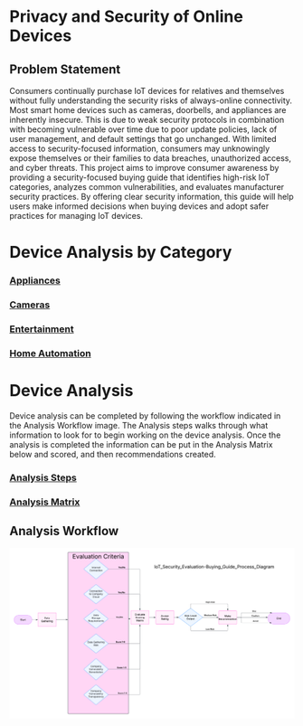 # Privacy and Security of Online Devices
## Problem Statement
Consumers continually purchase IoT devices for relatives and themselves without fully understanding the security risks of always-online connectivity. Most smart home devices such as cameras, doorbells, and appliances are inherently insecure. This is due to weak security protocols in combination with becoming vulnerable over time due to poor update policies, lack of user management, and default settings that go unchanged. With limited access to security-focused information, consumers may unknowingly expose themselves or their families to data breaches, unauthorized access, and cyber threats. This project aims to improve consumer awareness by providing a security-focused buying guide that identifies high-risk IoT categories, analyzes common vulnerabilities, and evaluates manufacturer security practices. By offering clear security information, this guide will help users make informed decisions when buying devices and adopt safer practices for managing IoT devices.

# Device Analysis by Category
### [Appliances](Appliances/README.md)
### [Cameras](Cameras/README.md)
### [Entertainment](Entertainment/readme.md)
### [Home Automation](HomeAutomation/README.md)

# Device Analysis
Device analysis can be completed by following the workflow indicated in the Analysis Workflow image.  The Analysis steps walks through what information to look for to begin working on the device analysis.  Once the analysis is completed the information can be put in the Analysis Matrix below and scored, and then recommendations created.
### [Analysis Steps](<Method/Analysis Steps.md>)
### [Analysis Matrix](<Method/Analysis Matrix.md>)

## Analysis Workflow
![Process Flow Diagram](Project/supportingdocs/IoT_Security_Evaluation-Buying_Guide_Process_Diagram.png)